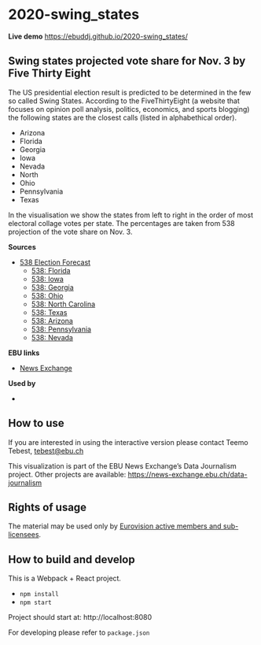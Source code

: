 # 2020-swing_states

**Live demo** https://ebuddj.github.io/2020-swing_states/

## Swing states projected vote share for Nov. 3 by Five Thirty Eight

The US presidential election result is predicted to be determined in the few so called Swing States. According to the FiveThirtyEight (a website that focuses on opinion poll analysis, politics, economics, and sports blogging) the following states are the closest calls (listed in alphabethical order).

* Arizona
* Florida
* Georgia
* Iowa
* Nevada
* North
* Ohio
* Pennsylvania
* Texas

In the visualisation we show the states from left to right in the order of most electoral collage votes per state. The percentages are taken from 538 projection of the vote share on Nov. 3.

**Sources**
* [538 Election Forecast](https://projects.fivethirtyeight.com/2020-election-forecast/)
  * [538: Florida](https://projects.fivethirtyeight.com/2020-election-forecast/florida/)
  * [538: Iowa](https://projects.fivethirtyeight.com/2020-election-forecast/iowa/)
  * [538: Georgia](https://projects.fivethirtyeight.com/2020-election-forecast/georgia/)
  * [538: Ohio](https://projects.fivethirtyeight.com/2020-election-forecast/ohio/)
  * [538: North Carolina](https://projects.fivethirtyeight.com/2020-election-forecast/north-carolina/)
  * [538: Texas](https://projects.fivethirtyeight.com/2020-election-forecast/texas/)
  * [538: Arizona](https://projects.fivethirtyeight.com/2020-election-forecast/arizona/)
  * [538: Pennsylvania](https://projects.fivethirtyeight.com/2020-election-forecast/pennsylvania/)
  * [538: Nevada](https://projects.fivethirtyeight.com/2020-election-forecast/nevada/)

**EBU links**
* [News Exchange](https://news-exchange.ebu.ch/item_detail/1e16837398e2bce7ca54060cf370f11c/2020_21048920)

**Used by**
* []()

## How to use

If you are interested in using the interactive version please contact Teemo Tebest, tebest@ebu.ch

This visualization is part of the EBU News Exchange’s Data Journalism project. Other projects are available: https://news-exchange.ebu.ch/data-journalism

## Rights of usage

The material may be used only by [Eurovision active members and sub-licensees](https://www.ebu.ch/eurovision-news/members-and-sublicensees).

## How to build and develop

This is a Webpack + React project.

* `npm install`
* `npm start`

Project should start at: http://localhost:8080

For developing please refer to `package.json`